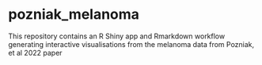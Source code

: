 # pozniak_melanoma
This repository contains an R Shiny app and Rmarkdown workflow generating interactive visualisations from the melanoma data from Pozniak, et al 2022 paper
